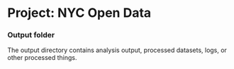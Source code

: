 # Project: NYC Open Data
### Output folder

The output directory contains analysis output, processed datasets, logs, or other processed things.

